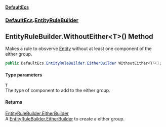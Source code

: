 #### [DefaultEcs](./index.md 'index')
### [DefaultEcs](./DefaultEcs.md 'DefaultEcs').[EntityRuleBuilder](./DefaultEcs-EntityRuleBuilder.md 'DefaultEcs.EntityRuleBuilder')
## EntityRuleBuilder.WithoutEither&lt;T&gt;() Method
Makes a rule to obsverve [Entity](./DefaultEcs-Entity.md 'DefaultEcs.Entity') without at least one component of the either group.  
```csharp
public DefaultEcs.EntityRuleBuilder.EitherBuilder WithoutEither<T>();
```
#### Type parameters
<a name='DefaultEcs-EntityRuleBuilder-WithoutEither-T-()-T'></a>
`T`  
The type of component to add to the either group.  
  
#### Returns
[EntityRuleBuilder.EitherBuilder](./DefaultEcs-EntityRuleBuilder-EitherBuilder.md 'DefaultEcs.EntityRuleBuilder.EitherBuilder')  
A [EntityRuleBuilder.EitherBuilder](./DefaultEcs-EntityRuleBuilder-EitherBuilder.md 'DefaultEcs.EntityRuleBuilder.EitherBuilder') to create a either group.  
